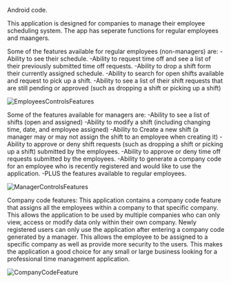 Android code.

This application is designed for companies to manage their employee scheduling system. The app has seperate functions for regular employees and maangers.

Some of the features available for regular employees (non-managers) are:
-Ability to see their schedule.
-Ability to request time off and see a list of their previously submitted time off requests.
-Ability to drop a shift form their currently assigned schedule.
-Ability to search for open shifts available and request to pick up a shift.
-Ability to see a list of their shift requests that are still pending or approved (such as dropping a shift or picking up a shift)

![EmployeesControlsFeatures](https://user-images.githubusercontent.com/70920375/101265293-dbb1df00-370a-11eb-8edf-b784fec34458.jpg)

Some of the features available for managers are:
-Ability to see a list of shifts (open and assigned)
-Ability to modify a shift (including changing time, date, and employee assigned)
-Ability to Create a new shift (a manager may or may not assign the shift to an employee when creating it)
-Ability to approve or deny shift requests (such as dropping a shift or picking up a shift) submitted by the employees.
-Ability to approve or deny time off requests submitted by the employees.
-Ability to generate a company code for an employee who is recently registered and would like to use the application.
-PLUS the features available to regular employees.

![ManagerControlsFeatures](https://user-images.githubusercontent.com/70920375/101265297-e5d3dd80-370a-11eb-8c1d-c72eead0ce84.jpg)

Company code features:
This application contains a company code feature that assigns all the employees within a company to that specific company. This allows the application to be used by multiple companies who can only view, access or modify data only within their own company. Newly registered users can only use the application after entering a company code generated by a manager. This allows the employee to be assigned to a specific company as well as provide more security to the users.
This makes the application a good choice for any small or large business looking for a professional time management application.

![CompanyCodeFeature](https://user-images.githubusercontent.com/70920375/101265307-f1bf9f80-370a-11eb-9540-baf0214032cd.jpg)
